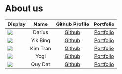 # About us


Display |   Name   | Github Profile | Portfolio 
--------|:--------:|:--------------:|:---------:
![](https://via.placeholder.com/100.png?text=Photo) |  Darius  | [Github](https://github.com/dariusyawningwhiz) | [Portfolio](docs/team/johndoe.md)
![](https://via.placeholder.com/100.png?text=Photo) | Yik Bing |       [Github](Yikbing)       | [Portfolio](docs/team/johndoe.md)
![](https://via.placeholder.com/100.png?text=Photo) | Kim Tran | [Github](https://github.com/) | [Portfolio](docs/team/johndoe.md)
![](https://via.placeholder.com/100.png?text=Photo) | Yogi | [Github](https://github.com/IgoyAI) | [Portfolio](docs/team/johndoe.md)
![](https://via.placeholder.com/100.png?text=Photo) | Quy Dat | [Github](https://github.com/) | [Portfolio](docs/team/johndoe.md)


